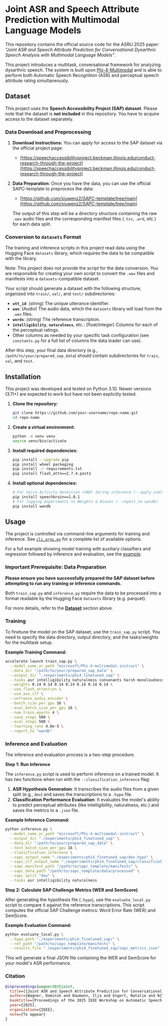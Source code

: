 
# Joint ASR and Speech Attribute Prediction with Multimodal Language Models

This repository contains the official source code for the ASRU 2025 paper: 
*"Joint ASR and Speech Attribute Prediction for Conversational Dysarthric Speech Analysis with Multimodal Language Models"*.

This project introduces a multitask, conversational framework for analyzing dysarthric speech. 
The system is built upon [Phi-4-Multimodal](https://arxiv.org/abs/2503.01743) and is able to perform both Automatic Speech Recognition (ASR) 
and perceptual speech attribute rating simultaneously.

## Dataset

This project uses the **Speech Accessibility Project (SAP) dataset**. 
Please note that the dataset is **not included** in this repository. 
You have to acquire access to the dataset separately.

### Data Download and Preprocessing

1.  **Download Instructions:** You can apply for access to the SAP dataset via the official project page:
    - [https://speechaccessibilityproject.beckman.illinois.edu/conduct-research-through-the-project](https://speechaccessibilityproject.beckman.illinois.edu/conduct-research-through-the-project)

2.  **Data Preparation:** Once you have the data, you can use the official SAPC-template to preprocess the data:
    - [https://github.com/xiuwenz2/SAPC-template/tree/main](https://github.com/xiuwenz2/SAPC-template/tree/main)
    
    The output of this step will be a directory structure containing the raw `.wav` audio files and the corresponding manifest files (`.tsv`, `.wrd`, etc.) for each data split.

### Conversion to `datasets` Format

The training and inference scripts in this project read data using the Hugging Face `datasets` library, 
which requires the data to be compatible with the library. 

Note: This project does not provide the script for the data conversion. 
You are responsible for creating your own script to convert the `.wav` files and manifests into a `datasets`-compatible dataset. 

Your script should generate a dataset with the following structure, organized into `train/`, `val/`, and `test/` subdirectories:

-   **`utt_id`**: (string) The unique utterance identifier.
-   **`wav`**: (Audio) The audio data, which the `datasets` library will load from the `.wav` files.
-   **`words`**: (string) The reference transcription.
-   **`intelligibility`**, **`naturalness`**, etc.: (float/integer) Columns for each of the perceptual ratings.
-   Other columns as needed by your specific task configuration (see `constants.py` for a full list of columns the data loader can use).

After this step, your final data directory (e.g., `/path/to/your/prepared_sap_data`) should contain 
subdirectories for `train`, `val`, and `test`. 

## Installation

This project was developed and tested on Python 3.10. Newer versions (3.11+) are expected to work but have not been explicitly tested.

1.  **Clone the repository:**
    ```bash
    git clone https://github.com/your-username/repo-name.git
    cd repo-name
    ```

2.  **Create a virtual environment:**
    ```bash
    python -m venv venv
    source venv/bin/activate
    ```

3.  **Install required dependencies:**
    ```bash
    pip install --upgrade pip
    pip install wheel packaging
    pip install -r requirements.txt
    pip install flash_attn==2.7.4.post1
    ```

4.  **Install optional dependencies:**
    ```bash
    # For Voice Activity Detection (VAD) during inference (--apply_vad)
    pip install speechbrain==1.0.1
    # For logging experiments to Weights & Biases (--report_to wandb)
    pip install wandb
    ```

## Usage

The project is controlled via command-line arguments for training and inference. 
See [`cli_args.py`](cli_args.py) for a complete list of available options. 

For a full example showing model training with auxiliary classifiers and regression followed by inference and evaluation,
see the [example](examples/train_sap_multi_aux_clf_aux_reg.sh). 

### Important Prerequisite: Data Preparation

**Please ensure you have successfully prepared the SAP dataset before attempting to run any training or inference commands.**

Both `train_sap.py` and `inference.py` require the data to be processed into a format readable 
by the Hugging Face `datasets` library (e.g. parquet). 

For more details, refer to the **[Dataset](#dataset)** section above.

### Training

To finetune the model on the SAP dataset, use the `train_sap.py` script. 
You need to specify the data directory, output directory, and the tasks/weights for the multitask setup.

**Example Training Command:**
```bash
accelerate launch train_sap.py \
  --model_name_or_path "microsoft/Phi-4-multimodal-instruct" \
  --data_dir "/path/to/your/prepared_sap_data" \
  --output_dir "./experiments/phi4_finetuned_sap" \
  --tasks asr intelligibility naturalness consonants harsh monoloudness stress \
  --weights 0.14 0.14 0.14 0.14 0.14 0.14 0.14 \
  --use_flash_attention \
  --use_aux_clf \
  --unfreeze_audio_encoder \
  --batch_size_per_gpu 16 \
  --eval_batch_size_per_gpu 16 \
  --num_train_epochs 4 \
  --save_steps 500 \
  --eval_steps 500 \
  --learning_rate 4.0e-5 \
  --report_to "wandb"
```

### Inference and Evaluation

The inference and evaluation process is a two-step procedure. 

**Step 1: Run Inference**

The `inference.py` script is used to perform inference on a trained model. 
It has two functions when run with the `--classification_inference` flag:

1.  **ASR Hypothesis Generation**: It transcribes the audio files from a given split (e.g., `dev`) and saves the transcriptions to a `.hypo` file.
2.  **Classification Performance Evaluation**: It evaluates the model's ability to predict perceptual attributes (like intelligibility, naturalness, etc.) and saves the metrics to a `.json` file.

**Example Inference Command:**
```bash
python inference.py \
  --model_name_or_path "microsoft/Phi-4-multimodal-instruct" \
  --output_dir "./experiments/phi4_finetuned_sap" \
  --data_dir "/path/to/your/prepared_sap_data" \
  --test_batch_size_per_gpu 16 \
  --classification_inference \
  --sapc_output_name "./experiments/phi4_finetuned_sap/dev.hypo" \
  --sapc_clf_output_name "./experiments/phi4_finetuned_sap/classification_results.json" \
  --sapc_manifest_path "/path/to/sapc_template/manifests" \
  --sapc_data_path "/path/to/sapc_template/data/processed" \
  --sapc_split "dev" \
  --tasks asr intelligibility naturalness
```

**Step 2: Calculate SAP Challenge Metrics (WER and SemScore)**

After generating the hypothesis file (`.hypo`), use the `evaluate_local.py` script to compare it against the reference transcriptions. 
This script computes the official SAP Challenge metrics: Word Error Rate (WER) and SemScore.

**Example Evaluation Command:**
```bash
python evaluate_local.py \
  --hypo_path "./experiments/phi4_finetuned_sap/" \
  --ref_path "/path/to/sapc_template/manifests" \
  --results_file "./experiments/phi4_finetuned_sap/sapc_metrics.json"
```

This will generate a final JSON file containing the WER and SemScore for your model's ASR performance.


### Citation

```bibtex
@inproceedings{wagner2025joint,
  title={{Joint ASR and Speech Attribute Prediction for Conversational Dysarthric Speech Analysis with Multimodal Language Models}},
  author={Wagner, Dominik and Baumann, Ilja and Engert, Natalie and N{\"o}th, Elmar and Riedhammer, Korbinian and Bocklet, Tobias},
  booktitle={Proceedings of the 2025 IEEE Workshop on Automatic Speech Recognition and Understanding (ASRU)},
  year={2025},
  organization={IEEE},
  note={To appear}
}
```
